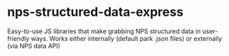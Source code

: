 # nps-structured-data-express
Easy-to-use JS libraries that make grabbing NPS structured data in user-friendly ways. Works either internally (default park .json files) or externally (via NPS data API)
